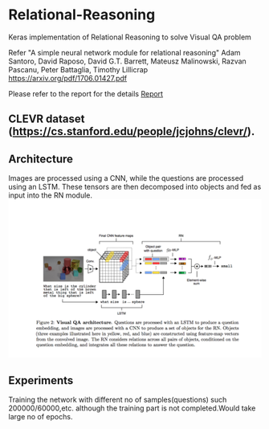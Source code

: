 # Relational-Reasoning
Keras implementation of Relational Reasoning to solve Visual QA problem

Refer
"A simple neural network module for relational reasoning"
Adam Santoro, David Raposo, David G.T. Barrett, Mateusz Malinowski, Razvan Pascanu, Peter Battaglia, Timothy Lillicrap
https://arxiv.org/pdf/1706.01427.pdf

Please refer to the report for the details [Report](https://github.com/Kaustubh1Verma/Relational-Reasoning/blob/master/LearnOrBurn_Hackathon_Writeup.pdf)

## CLEVR dataset (https://cs.stanford.edu/people/jcjohns/clevr/).

## Architecture
Images are processed using a CNN, while the questions are processed using an LSTM.  These tensors are then decomposed into objects and fed as input into the RN module.
![Alt text](CLEVR.png?raw=true "Title")


## Experiments
Training the network with different no of samples(questions) such 200000/60000,etc. although the training part is not completed.Would take large no of epochs.


